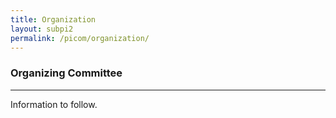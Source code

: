 ```yaml
---
title: Organization
layout: subpi2
permalink: /picom/organization/
---
```

<h3>Organizing Committee</h3>

<hr/>
<p>Information to follow.
</p>
